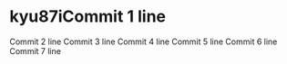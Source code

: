 # kyu87iCommit 1 line
Commit 2 line
Commit 3 line
Commit 4 line
Commit 5 line
Commit 6 line
Commit 7 line
